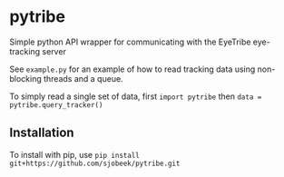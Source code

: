 pytribe
=======

Simple python API wrapper for communicating with the EyeTribe eye-tracking server

See `example.py` for an example of how to read tracking data using non-blocking threads and a queue.

To simply read a single set of data, first `import pytribe` then `data = pytribe.query_tracker()`



Installation
-----

To install with pip, use `pip install git+https://github.com/sjobeek/pytribe.git`
